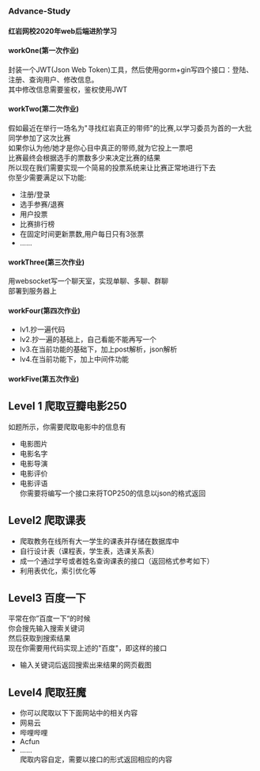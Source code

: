 ### Advance-Study  
#### 红岩网校2020年web后端进阶学习  
#### workOne(第一次作业)  
封装一个JWT(Json Web Token)工具，然后使用gorm+gin写四个接口：登陆、注册、查询用户、修改信息。  
其中修改信息需要鉴权，鉴权使用JWT  
#### workTwo(第二次作业)  
假如最近在举行一场名为"寻找红岩真正的带师"的比赛,以学习委员为首的一大批同学参加了这次比赛  
如果你认为他/她才是你心目中真正的带师,就为它投上一票吧  
比赛最终会根据选手的票数多少来决定比赛的结果  
所以现在我们需要实现一个简易的投票系统来让比赛正常地进行下去  
你至少需要满足以下功能:  
- 注册/登录  
- 选手参赛/退赛  
- 用户投票  
- 比赛排行榜  
- 在固定时间更新票数,用户每日只有3张票  
- ......  
#### workThree(第三次作业)  
用websocket写一个聊天室，实现单聊、多聊、群聊  
部署到服务器上  
#### workFour(第四次作业)  
- lv1.抄一遍代码  
- lv2.抄一遍的基础上，自己看能不能再写一个  
- lv3.在当前功能的基础下，加上post解析，json解析  
- lv4.在当前功能下，加上中间件功能  
#### workFive(第五次作业)  
## Level 1 爬取豆瓣电影250  
如题所示，你需要爬取电影中的信息有  
- 电影图片  
- 电影名字  
- 电影导演  
- 电影评价  
- 电影评语  
你需要将编写一个接口来将TOP250的信息以json的格式返回  
## Level2 爬取课表  
- 爬取教务在线所有⼤⼀学⽣的课表并存储在数据库中  
- ⾃⾏设计表（课程表，学⽣表，选课关系表）  
- 成⼀个通过学号或者姓名查询课表的接⼝（返回格式参考如下）  
- 利⽤表优化，索引优化等  
## Level3  百度一下  
平常在你”百度一下“的时候  
你会搜先输入搜索关键词  
然后获取到搜索结果  
现在你需要用代码实现上述的"百度"，即这样的接口  
- 输入关键词后返回搜索出来结果的网页截图  
## Level4 爬取狂魔  
- 你可以爬取以下下面网站中的相关内容  
- 网易云  
- 哔哩哔哩  
- Acfun  
- ......  
爬取内容自定，需要以接口的形式返回相应的内容  
